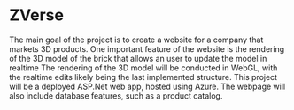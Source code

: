 # ZVerse

The main goal of the project is to create a website for a company that markets 3D products. One important feature of the website is the rendering of the 3D model of the brick that allows an user to update the model in realtime 
The rendering of the 3D model will be conducted in WebGL, with the realtime edits likely being the last implemented structure.
This project will be a deployed ASP.Net web app, hosted using Azure. The webpage will also include database features, such as a product catalog.
